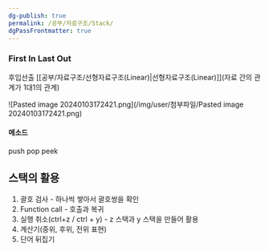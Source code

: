 ```yaml
---
dg-publish: true
permalink: /공부/자료구조/Stack/
dgPassFrontmatter: true
---
```


### First In Last Out
후입선출
[[공부/자료구조/선형자료구조(Linear)\|선형자료구조(Linear)]](자료 간의 관계가 1대1의 관계)

![Pasted image 20240103172421.png](/img/user/첨부파일/Pasted image 20240103172421.png)
#### 메소드
push
pop
peek

## 스택의 활용
1. 괄호 검사 - 하나씩 쌓아서 괄호쌍을 확인
2. Function call - 호출과 복귀
3. 실행 취소(ctrl+z / ctrl + y) - z 스택과 y 스택을 만들어 활용
4. 계산기(중위, 후위, 전위 표현)
5. 단어 뒤집기
